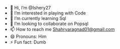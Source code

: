 - 👋 Hi, I’m @Ishery27
- 👀 I’m interested in playing with Code
- 🌱 I’m currently learning Sql
- 💞️ I’m looking to collaborate on Popsql
- 📫 How to reach me Shahryaragnad01@gmail.com  
- 😄 Pronouns: Him
- ⚡ Fun fact: Dumb

<!---
Ishery27/Ishery27 is a ✨ special ✨ repository because its `README.md` (this file) appears on your GitHub profile.
You can click the Preview link to take a look at your changes.
--->
